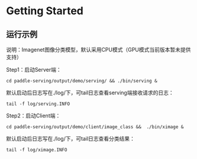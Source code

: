 
# Getting Started

## 运行示例
说明：Imagenet图像分类模型，默认采用CPU模式（GPU模式当前版本暂未提供支持）

Step1：启动Server端：
```shell
cd paddle-serving/output/demo/serving/ && ./bin/serving &
```

默认启动后日志写在./log/下，可tail日志查看serving端接收请求的日志：
```shell
tail -f log/serving.INFO
```

Step2：启动Client端：
```shell
cd paddle-serving/output/demo/client/image_class &&  ./bin/ximage &
```

默认启动后日志写在./log/下，可tail日志查看分类结果：
```shell
tail -f log/ximage.INFO
```

